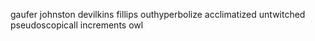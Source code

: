 gaufer johnston devilkins fillips outhyperbolize acclimatized untwitched pseudoscopicall increments owl 
